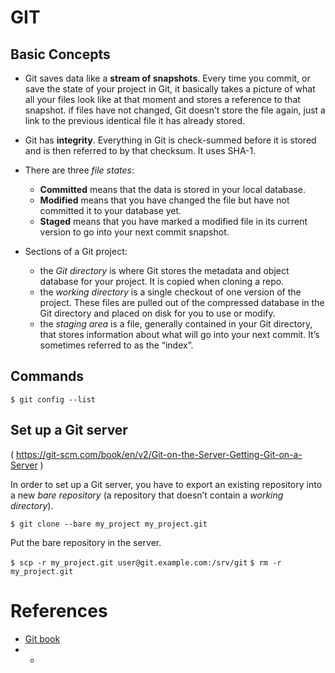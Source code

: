 GIT
===

## Basic Concepts ##

+ Git saves data like a __stream of snapshots__. Every time you commit, or save the state of your project in Git, it basically takes a picture of what all your files look like at that moment and stores a reference to that snapshot. if files have not changed, Git doesn’t store the file again, just a link to the previous identical file it has already stored.

+ Git has __integrity__. Everything in Git is check-summed before it is stored and is then referred to by that checksum. It uses SHA-1.

+ There are three _file states_:
  + __Committed__ means that the data is stored in your local database. 
  + __Modified__ means that you have changed the file but have not committed it to your database yet. 
  + __Staged__ means that you have marked a modified file in its current version to go into your next commit snapshot.

+ Sections of a Git project:
  + the _Git directory_ is where Git stores the metadata and object database for your project. It is copied when cloning a repo.
  + the _working directory_ is a single checkout of one version of the project. These files are pulled out of the compressed database in the Git directory and placed on disk for you to use or modify.
  + the _staging area_ is a file, generally contained in your Git directory, that stores information about what will go into your next commit. It’s sometimes referred to as the “index”.

## Commands ##

    $ git config --list
	
## Set up a Git server ##

( https://git-scm.com/book/en/v2/Git-on-the-Server-Getting-Git-on-a-Server )

In order to set up a Git server, you have to export an existing repository into a new _bare repository_ (a repository that doesn’t contain a _working directory_).

`$ git clone --bare my_project my_project.git` 

Put the bare repository in the server.

`$ scp -r my_project.git user@git.example.com:/srv/git` 
`$ rm -r my_project.git`

References
==========

+ [Git book](https://git-scm.com/book/en/v2) 
+ -







